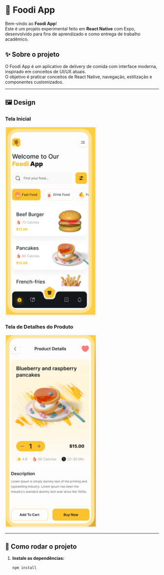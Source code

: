 # 🍔 Foodi App

Bem-vindo ao **Foodi App**!  
Este é um projeto experimental feito em **React Native** com Expo, desenvolvido para fins de aprendizado e como entrega de trabalho acadêmico.

## ✨ Sobre o projeto

O Foodi App é um aplicativo de delivery de comida com interface moderna, inspirado em conceitos de UI/UX atuais.  
O objetivo é praticar conceitos de React Native, navegação, estilização e componentes customizados.

---

## 🖼️ Design

### Tela Inicial

<img src="./assets/images/template-inicial_food-app.png" alt="Tela inicial do Foodi App" width="300" />

### Tela de Detalhes do Produto

<img src="./assets/images/template-detalhes_food-app.png" alt="Tela de detalhes do produto" width="300" />

---

## 🚀 Como rodar o projeto

1. **Instale as dependências:**
   ```bash
   npm install